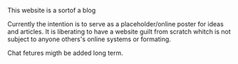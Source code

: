 This website is a sortof a blog

Currently the intention is to serve as a placeholder/online poster for ideas and articles.
It is liberating to have a website guilt from scratch whitch is not subject to anyone others's online systems or formating.

Chat fetures migth be added long term.
